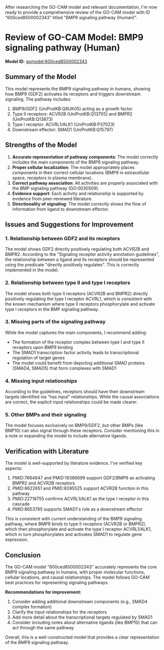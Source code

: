 After researching the GO-CAM model and relevant documentation, I'm now ready to provide a comprehensive review of the GO-CAM model with ID "600ced8500002343" titled "BMP9 signaling pathway (Human)".

# Review of GO-CAM Model: BMP9 signaling pathway (Human)
**Model ID**: [gomodel:600ced8500002343](https://bioregistry.io/go.model:600ced8500002343)

## Summary of the Model

This model represents the BMP9 signaling pathway in humans, showing how BMP9 (GDF2) activates its receptors and triggers downstream signaling. The pathway includes:

1. BMP9/GDF2 (UniProtKB:Q9UK05) acting as a growth factor
2. Type II receptors: ACVR2B (UniProtKB:Q13705) and BMPR2 (UniProtKB:Q13873)
3. Type I receptor: ACVRL1/ALK1 (UniProtKB:P37023)
4. Downstream effector: SMAD1 (UniProtKB:Q15797)

## Strengths of the Model

1. **Accurate representation of pathway components**: The model correctly includes the main components of the BMP9 signaling pathway.
2. **Proper cellular localization**: The model appropriately places components in their correct cellular locations (BMP9 in extracellular space, receptors in plasma membrane).
3. **Correct pathway association**: All activities are properly associated with the BMP signaling pathway (GO:0030509).
4. **Evidence support**: Each activity and relationship is supported by evidence from peer-reviewed literature.
5. **Directionality of signaling**: The model correctly shows the flow of information from ligand to downstream effector.

## Issues and Suggestions for Improvement

### 1. Relationship between GDF2 and its receptors

The model shows GDF2 directly positively regulating both ACVR2B and BMPR2. According to the "Signaling receptor activity annotation guidelines", the relationship between a ligand and its receptors should be represented using the predicate "directly positively regulates". This is correctly implemented in the model.

### 2. Relationship between type II and type I receptors

The model shows both type II receptors (ACVR2B and BMPR2) directly positively regulating the type I receptor ACVRL1, which is consistent with the known mechanism where type II receptors phosphorylate and activate type I receptors in the BMP signaling pathway.

### 3. Missing parts of the signaling pathway

While the model captures the main components, I recommend adding:

- The formation of the receptor complex between type I and type II receptors upon BMP9 binding
- The SMAD1 transcription factor activity leads to transcriptional regulation of target genes
- The model could benefit from depicting additional SMAD proteins (SMAD4, SMAD5) that form complexes with SMAD1

### 4. Missing input relationships

According to the guidelines, receptors should have their downstream targets identified via "has input" relationships. While the causal associations are correct, the explicit input relationships could be made clearer.

### 5. Other BMPs and their signaling

The model focuses exclusively on BMP9/GDF2, but other BMPs (like BMP10) can also signal through these receptors. Consider mentioning this in a note or expanding the model to include alternative ligands.

## Verification with Literature

The model is well-supported by literature evidence. I've verified key aspects:

1. PMID:7664647 and PMID:19366699 support GDF2/BMP9 as activating BMPR2 and ACVR2B receptors
2. PMID:8622651 and PMID:8395525 support ACVR2B function in this pathway
3. PMID:22718755 confirms ACVRL1/ALK1 as the type I receptor in this cascade
4. PMID:8653785 supports SMAD1's role as a downstream effector

This is consistent with current understanding of the BMP9 signaling pathway, where BMP9 binds to type II receptors (ACVR2B or BMPR2), which then phosphorylate and activate the type I receptor ACVRL1/ALK1, which in turn phosphorylates and activates SMAD1 to regulate gene expression.

## Conclusion

The GO-CAM model "600ced8500002343" accurately represents the core BMP9 signaling pathway in humans, with proper molecular functions, cellular locations, and causal relationships. The model follows GO-CAM best practices for representing signaling pathways.

**Recommendations for improvement:**
1. Consider adding additional downstream components (e.g., SMAD4 complex formation) 
2. Clarify the input relationships for the receptors
3. Add more detail about the transcriptional targets regulated by SMAD1
4. Consider including notes about alternative ligands (like BMP10) that can act through the same pathway

Overall, this is a well-constructed model that provides a clear representation of the BMP9 signaling pathway.